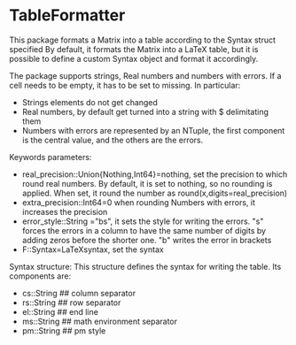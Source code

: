 # TableFormatter
This package formats a Matrix into a table according to the Syntax struct specified
By default, it formats the Matrix into a LaTeX table, but it is possible to define a custom Syntax object and format it accordingly.

The package supports strings, Real numbers and numbers with errors. If a cell needs to be empty, it has to be set to missing. 
In particular:
 - Strings elements do not get changed
 - Real numbers, by default get turned into a string with $ delimitating them
 - Numbers with errors are represented by an NTuple, the first component is the central value, and the others are the errors. 

Keywords parameters:
- real_precision::Union{Nothing,Int64}=nothing, set the precision to which round real numbers. By default, it is set to nothing, so no rounding is applied. When set, it round the number as round(x,digits=real_precision)
- extra_precision::Int64=0 when rounding Numbers with errors, it increases the precision
- error_style::String ="bs", it sets the style for writing the errors. "s" forces the errors in a column to have the same number of digits by adding zeros before the shorter one. "b" writes the error in brackets
- F::Syntax=LaTeXsyntax, set the syntax


Syntax structure:
This structure defines the syntax for writing the table. Its components are:
  - cs::String ## column separator
  - rs::String ## row separator
  - el::String ## end line
  - ms::String ## math environment separator
  - pm::String ## pm style
